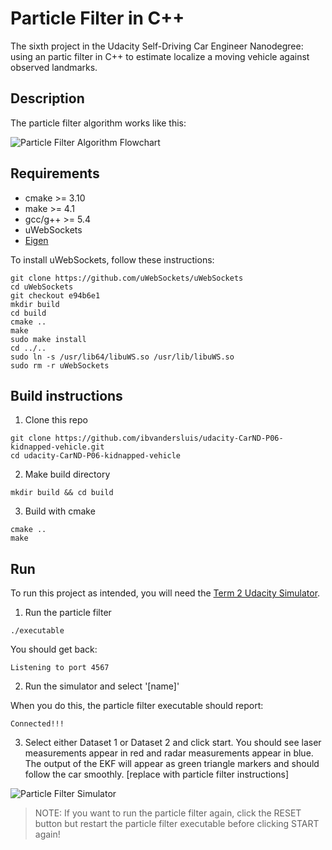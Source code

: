 # Particle Filter in C++

The sixth project in the Udacity Self-Driving Car Engineer Nanodegree: using an partic filter in C++ to estimate localize a moving vehicle against observed landmarks.

## Description

The particle filter algorithm works like this:

![Particle Filter Algorithm Flowchart](https://user-images.githubusercontent.com/14826664/193294008-6de88409-48c1-40af-ae91-304e7890a90c.png)

## Requirements

- cmake >= 3.10
- make >= 4.1
- gcc/g++ >= 5.4
- uWebSockets
- [Eigen](https://eigen.tuxfamily.org/index.php)

To install uWebSockets, follow these instructions:
```
git clone https://github.com/uWebSockets/uWebSockets 
cd uWebSockets
git checkout e94b6e1
mkdir build
cd build
cmake ..
make 
sudo make install
cd ../..
sudo ln -s /usr/lib64/libuWS.so /usr/lib/libuWS.so
sudo rm -r uWebSockets
```

## Build instructions

1. Clone this repo
```
git clone https://github.com/ibvandersluis/udacity-CarND-P06-kidnapped-vehicle.git
cd udacity-CarND-P06-kidnapped-vehicle
```
2. Make build directory
```
mkdir build && cd build
```
3. Build with cmake
```
cmake ..
make
```

## Run

To run this project as intended, you will need the [Term 2 Udacity Simulator](https://github.com/udacity/self-driving-car-sim/releases/).

1. Run the particle filter
```
./executable
```
You should get back:
```
Listening to port 4567
```
2. Run the simulator and select '[name]'

When you do this, the particle filter executable should report:
```
Connected!!!
```
3. Select either Dataset 1 or Dataset 2 and click start. You should see laser measurements appear in red and radar measurements appear in blue. The output of the EKF will appear as green triangle markers and should follow the car smoothly. [replace with particle filter instructions]

![Particle Filter Simulator](https://user-images.githubusercontent.com/14826664/183123351-5cafaee7-8ee1-4e20-be41-b2cf7b462bf7.png)

> NOTE: If you want to run the particle filter again, click the RESET button but restart the particle filter executable before clicking START again!
